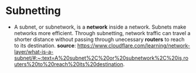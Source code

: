 # Subnetting

- A subnet, or subnetwork, is a **network** inside a network. Subnets make networks more efficient. Through subnetting, network traffic can travel a shorter distance without passing through unecessary **routers** to reach to its destination.
**source**: https://www.cloudflare.com/learning/network-layer/what-is-a-subnet/#:~:text=A%20subnet%2C%20or%20subnetwork%2C%20is,routers%20to%20reach%20its%20destination.


